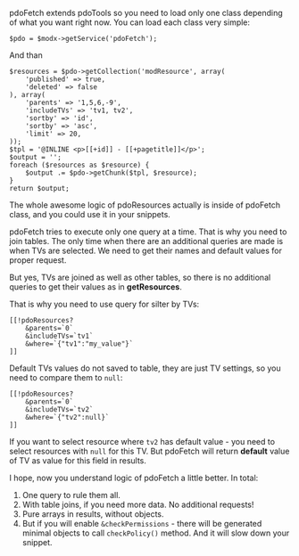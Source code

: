 pdoFetch extends pdoTools so you need to load only one class depending of what you want right now.
You can load each class very simple:
```
$pdo = $modx->getService('pdoFetch');
```
And than
```
$resources = $pdo->getCollection('modResource', array(
    'published' => true,
    'deleted' => false
), array(
    'parents' => '1,5,6,-9',
    'includeTVs' => 'tv1, tv2',
    'sortby' => 'id',
    'sortby' => 'asc',
    'limit' => 20,
));
$tpl = '@INLINE <p>[[+id]] - [[+pagetitle]]</p>';
$output = '';
foreach ($resources as $resource) {
    $output .= $pdo->getChunk($tpl, $resource);
}
return $output;
```

The whole awesome logic of pdoResources actually is inside of pdoFetch class, and you could use it in your snippets.

pdoFetch tries to execute only one query at a time. That is why you need to join tables. The only time when there are an additional queries are made is when TVs are selected. We need to get their names and default values for proper request.

But yes, TVs are joined as well as other tables, so there is no additional queries to get their values as in **getResources**.

That is why you need to use query for silter by TVs:
```
[[!pdoResources?
    &parents=`0`
    &includeTVs=`tv1`
    &where=`{"tv1":"my_value"}`
]]
```

Default TVs values do not saved to table, they are just TV settings, so you need to compare them to `null`:
```
[[!pdoResources?
    &parents=`0`
    &includeTVs=`tv2`
    &where=`{"tv2":null}`
]]
```

If you want to select resource where `tv2` has default value - you need to select resources with `null` for this TV. But pdoFetch will return **default** value of TV as value for this field in results.

I hope, now you understand logic of pdoFetch a little better. In total:
1. One query to rule them all.
2. With table joins, if you need more data. No additional requests!
3. Pure arrays in results, without objects.
4. But if you will enable `&checkPermissions` - there will be generated minimal objects to call `checkPolicy()` method. And it will slow down your snippet.